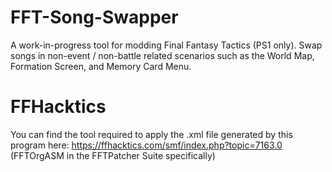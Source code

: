 # FFT-Song-Swapper
A work-in-progress tool for modding Final Fantasy Tactics (PS1 only). Swap songs in non-event / non-battle related scenarios such as the World Map, Formation Screen, and Memory Card Menu.

# FFHacktics
You can find the tool required to apply the .xml file generated by this program here: https://ffhacktics.com/smf/index.php?topic=7163.0 (FFTOrgASM in the FFTPatcher Suite specifically)